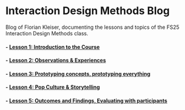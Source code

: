 # Interaction Design Methods Blog

Blog of Florian Kleiser, documenting the lessons and topics of the FS25 Interaction Design Methods class.

#### - [Lesson 1: Introduction to the Course](Lesson-1.md)
#### - [Lesson 2: Observations & Experiences](Lesson-2.md) 
#### - [Lesson 3: Prototyping concepts, prototyping everything](Lesson-3.md)
#### - [Lesson 4: Pop Culture & Storytelling](Lesson-4.md) 
#### - [Lesson 5: Outcomes and Findings, Evaluating with participants](Lesson-5.md) 
